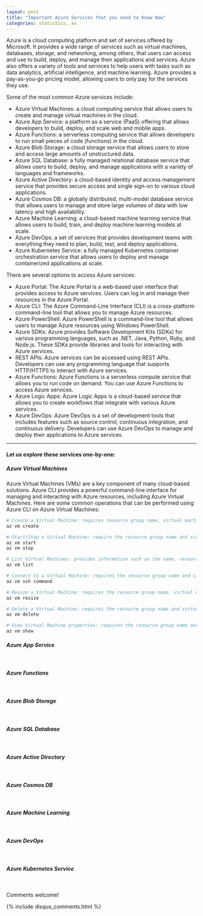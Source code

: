 ```yaml
---
layout: post
title: "Important Azure Services that you need to Know Now"
categories: statistics, xx
---
```

Azure is a cloud computing platform and set of services offered by Microsoft. It provides a wide range of services such as virtual machines, databases, storage, and networking, among others, that users can access and use to build, deploy, and manage their applications and services. Azure also offers a variety of tools and services to help users with tasks such as data analytics, artificial intelligence, and machine learning. Azure provides a pay-as-you-go pricing model, allowing users to only pay for the services they use.

Some of the most common Azure services include:
- Azure Virtual Machines: a cloud computing service that allows users to create and manage virtual machines in the cloud.
- Azure App Service: a platform as a service (PaaS) offering that allows developers to build, deploy, and scale web and mobile apps.
- Azure Functions: a serverless computing service that allows developers to run small pieces of code (functions) in the cloud.
- Azure Blob Storage: a cloud storage service that allows users to store and access large amounts of unstructured data.
- Azure SQL Database: a fully managed relational database service that allows users to build, deploy, and manage applications with a variety of languages and frameworks.
- Azure Active Directory: a cloud-based identity and access management service that provides secure access and single sign-on to various cloud applications.
- Azure Cosmos DB: a globally distributed, multi-model database service that allows users to manage and store large volumes of data with low latency and high availability.
- Azure Machine Learning: a cloud-based machine learning service that allows users to build, train, and deploy machine learning models at scale.
- Azure DevOps: a set of services that provides development teams with everything they need to plan, build, test, and deploy applications.
- Azure Kubernetes Service: a fully managed Kubernetes container orchestration service that allows users to deploy and manage containerized applications at scale.

There are several options to access Azure services:
- Azure Portal: The Azure Portal is a web-based user interface that provides access to Azure services. Users can log in and manage their resources in the Azure Portal.
- Azure CLI: The Azure Command-Line Interface (CLI) is a cross-platform command-line tool that allows you to manage Azure resources.
- Azure PowerShell: Azure PowerShell is a command-line tool that allows users to manage Azure resources using Windows PowerShell.
- Azure SDKs: Azure provides Software Development Kits (SDKs) for various programming languages, such as .NET, Java, Python, Ruby, and Node.js. These SDKs provide libraries and tools for interacting with Azure services.
- REST APIs: Azure services can be accessed using REST APIs. Developers can use any programming language that supports HTTP/HTTPS to interact with Azure services.
- Azure Functions: Azure Functions is a serverless compute service that allows you to run code on demand. You can use Azure Functions to access Azure services.
- Azure Logic Apps: Azure Logic Apps is a cloud-based service that allows you to create workflows that integrate with various Azure services.
- Azure DevOps: Azure DevOps is a set of development tools that includes features such as source control, continuous integration, and continuous delivery. Developers can use Azure DevOps to manage and deploy their applications to Azure services.

---

#### Let us explore these services one-by-one:
##### Azure Virtual Machines
Azure Virtual Machines (VMs) are a key component of many cloud-based solutions. Azure CLI provides a powerful command-line interface for managing and interacting with Azure resources, including Azure Virtual Machines. Here are some common operations that can be performed using Azure CLI on Azure Virtual Machines:

```bash
# Create a Virtual Machine: requires resource group name, virtual machine name, and operating system image.
az vm create

# Start/Stop a Virtual Machine: require the resource group name and virtual machine name
az vm start 
az vm stop

# List Virtual Machines: provides information such as the name, resource group, location, and status of each Virtual Machine
az vm list

# Connect to a Virtual Machine: requires the resource group name and virtual machine name, and it will open an SSH connection to the specified VM
az vm ssh command

# Resize a Virtual Machine: requires the resource group name, virtual machine name, and the new size of the Virtual Machine
az vm resize

# Delete a Virtual Machine: requires the resource group name and virtual machine name, and it will delete the specified VM
az vm delete

# View Virtual Machine properties: requires the resource group name and virtual machine name, and it will provide detailed information about the specified VM
az vm show
```

##### Azure App Service

```bash

```

```python

```


##### Azure Functions

```bash

```

```python

```


##### Azure Blob Storage

```bash

```

```python

```


##### Azure SQL Database

```bash

```

```python

```


##### Azure Active Directory

```bash

```

```python

```


##### Azure Cosmos DB

```bash

```

```python

```


##### Azure Machine Learning

```bash

```

```python

```


##### Azure DevOps

```bash

```

```python

```


##### Azure Kubernetes Service

```bash

```

```python

```


Comments welcome!

{% include disqus_comments.html %}
